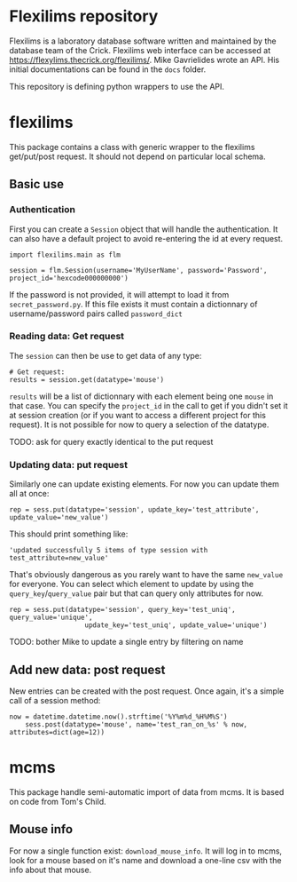 # Flexilims repository

Flexilims is a laboratory database software written and maintained by the database team of the Crick. Flexilims web interface can be accessed at https://flexylims.thecrick.org/flexilims/. Mike Gavrielides wrote an API. His initial documentations can be found in the `docs` folder.

This repository is defining python wrappers to use the API.

# flexilims

This package contains a class with generic wrapper to the flexilims get/put/post request. It should not depend on particular local schema.

## Basic use

### Authentication
First you can create a `Session` object that will handle the authentication. It can also have a default project to avoid re-entering the id at every request.

```
import flexilims.main as flm

session = flm.Session(username='MyUserName', password='Password', project_id='hexcode000000000')
```

If the password is not provided, it will attempt to load it from `secret_password.py`. If this file exists it must contain a dictionnary of username/password pairs called `password_dict`

### Reading data: Get request
The `session` can then be use to get data of any type:

```
# Get request:
results = session.get(datatype='mouse')
```

`results` will be a list of dictionnary with each element being one `mouse` in that case. You can specify the `project_id` in the call to get if you didn't set it at session creation (or if you want to access a different project for this request). It is not possible for now to query a selection of the datatype.

TODO: ask for query exactly identical to the put request

### Updating data: put request

Similarly one can update existing elements. For now you can update them all at once:

```
rep = sess.put(datatype='session', update_key='test_attribute', update_value='new_value')
```
This should print something like:
```
'updated successfully 5 items of type session with test_attribute=new_value'
```
That's obviously dangerous as you rarely want to have the same `new_value` for everyone. You can select which element to update by using the `query_key`/`query_value` pair but that can query only attributes for now.

```
rep = sess.put(datatype='session', query_key='test_uniq', query_value='unique',
                   update_key='test_uniq', update_value='unique')
```

TODO: bother Mike to update a single entry by filtering on name

## Add new data: post request

New entries can be created with the post request. Once again, it's a simple call of a session method:

```
now = datetime.datetime.now().strftime('%Y%m%d_%H%M%S')
    sess.post(datatype='mouse', name='test_ran_on_%s' % now, attributes=dict(age=12))
```

# mcms

This package handle semi-automatic import of data from mcms. It is based on code from Tom's Child.

## Mouse info

For now a single function exist: `download_mouse_info`. It will log in to mcms, look for a mouse based on it's name and download a one-line csv with the info about that mouse.
